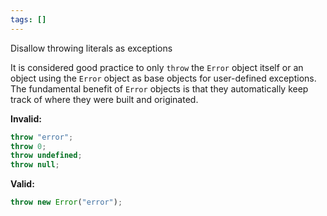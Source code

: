 ```yaml
---
tags: []
---
```


Disallow throwing literals as exceptions

It is considered good practice to only `throw` the `Error` object itself or an
object using the `Error` object as base objects for user-defined exceptions. The
fundamental benefit of `Error` objects is that they automatically keep track of
where they were built and originated.

**Invalid:**

```typescript
throw "error";
throw 0;
throw undefined;
throw null;
```

**Valid:**

```typescript
throw new Error("error");
```
